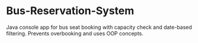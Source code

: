 # Bus-Reservation-System
Java console app for bus seat booking with capacity check and date-based filtering. Prevents overbooking and uses OOP concepts.
